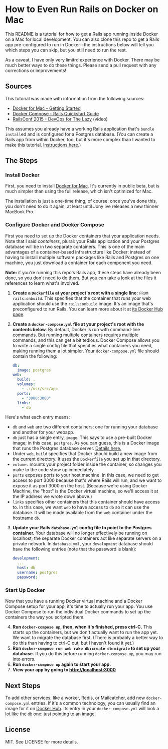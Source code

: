 # How to Even Run Rails on Docker on Mac

This README is a tutorial for how to get a Rails app running inside Docker on a Mac for local development. You can also clone this repo to get a Rails app pre-configured to run in Docker--the instructions below will tell you which steps you can skip, but you still need to run the rest.

As a caveat, I have only very limitrd experience with Docker. There may be much better ways to do these things. Please send a pull request with any corrections or improvements!

## Sources

This tutorial was made with information from the following sources:

- [Docker for Mac - Getting Started](https://docs.docker.com/docker-for-mac/)
- [Docker Compose - Rails Quickstart Guide](https://docs.docker.com/compose/rails/)
- [RailsConf 2015 - DevOps for The Lazy](https://www.youtube.com/watch?v=CVO_imNSw2o) (video)

This assumes you already have a working Rails application that's `bundle install`ed and is configured for a Postgres database. (You can create a Rails app from within Docker, too, but it's more complex than I wanted to make this tutorial. [Instructions here.](https://docs.docker.com/compose/rails/))

## The Steps

### Install Docker

First, you need to install [Docker for Mac](https://docs.docker.com/docker-for-mac/). It's currently in public beta, but is much simpler than using the full release, which isn't optimized for Mac.

The installation is just a one-time thing, of course: once you've done this, you don't need to do it again, at least until Jony Ive releases a new thinner MacBook Pro.

### Configure Docker and Docker Compose

First you need to set up the Docker containers that your application needs. Note that I said *containers*, plural: your Rails application and your Postgres database will be in two separate containers. This is one of the main advantages of a container-based infrastructure like Docker: instead of having to install multiple software packages like Rails and Postgres on one machine, you just download a container for each component you need.

**Note:** if you're running this repo's Rails app, these steps have already been done, so you don't need to do them. But you can take a look at the files it references to learn what's involved.

1. **Create a `Dockerfile` at your project's root with a single line:** `FROM rails:onbuild`. This specifies that the container that runs your web application should use the `rails:onbuild` image. It's an image that's preconfigured to run Rails. You can learn more about it at [its Docker Hub page](https://hub.docker.com/_/rails/).
2. **Create a `docker-compose.yml` file at your project's root with the contents below.** By default, Docker is run with command-line commands. But running multiple containers requires multiple commands, and this can get a bit tedious. Docker Compose allows you to write a single config file that specifies what containers you need, making running them a lot simpler. Your `docker-compose.yml` file should contain the following:

    ```yml
    db:
      image: postgres
    web:
      build: .
      volumes:
        - .:/usr/src/app
      ports:
        - "3000:3000"
      links:
        - db
    ```

  Here's what each entry means:

  - `db` and `web` are two different containers: one for running your database and another for your webapp.
  - `db` just has a single entry, `image`. This says to use a pre-built Docker image; in this case, `postgres`. As you can guess, this is a Docker image that runs the Postgres database server. [Details here.](https://hub.docker.com/_/postgres/)
  - Under `web`, `build` specifies that Docker should build a new image from the current directory. It uses the `Dockerfile` you set up in that directory.
  - `volumes` mounts your project folder inside the container, so changes you make to the code show up immediately.
  - `ports` exposes ports to your host machine. In this case, we need to get access to port 3000 because that's where Rails will run, and we want to expose it as port 3000 on the host. (Because we're using Docker Machine, the "host" is the Docker virtual machine, so we'll access it at the IP address we wrote down above.)
  - `links` specifies other containers that this container should have access to. In this case, we want `web` to have access to `db` so it can use the database. It will be made available from the `web` container under the hostname `db`.

3. **Update your Rails `database.yml` config file to point to the Postgres container.** Your database will no longer effectively be running on localhost; the separate Docker containers act like separate servers on a private network. In `database.yml`, your `development` database should have the following entries (note that the password is blank):

    ```yml
    development:
      ...
      host: db
      username: postgres
      password:
    ```

### Start Up Docker

Now that you have a running Docker virtual machine and a Docker Compose setup for your app, it's time to actually run your app. You use Docker Compose to run the individual Docker commands to set up the containers the way you scripted them.

4. **Run `docker-compose up`, then, when it's finished, press ctrl-C.** This starts up the containers, but we don't actually want to run the app yet. We want to migrate the database first. (There is probably a better way to do this than having to ctrl-C out, but I haven't found it yet.)
5. **Run `docker-compose run web rake db:create db:migrate` to set up your database.** If you do this before running `docker-compose up`, you may run into errors.
6. **Run `docker-compose up` again to start your app.**
7. **View your app by going to <http://localhost:3000>**

## Next Steps

To add other services, like a worker, Redis, or Mailcatcher, add new `docker-compose.yml` entries. If it's a common technology, you can usually find an image for it on [Docker Hub](https://hub.docker.com/). Its entry in your `docker-compose.yml` will look a lot like the `db` one: just pointing to an image.

## License

MIT. See LICENSE for more details.

